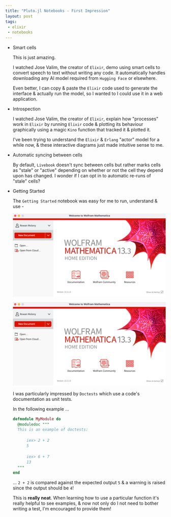 ```yaml
---
title: "Pluto.jl Notebooks - First Impression"
layout: post
tags:
 - elixir
 - notebooks
---
```


- Smart cells

  This is just amazing.

  I watched Jose Valim, the creator of `Elixir`, demo using smart cells to convert speech to text without writing any code.  It automatically handles downloading any AI model required from `Hugging Face` or elsewhere.

  Even better,  I can copy & paste the `Elixir` code used to generate the interface & actually run the model,  so I wanted to I could use it in a web application.

- Introspection

  I watched Jose Valim, the creator of `Elixir`, explain how "processes" work in `Elixir` by running `Elixir` code & plotting its behaviour graphically using a magic `Kino` function that tracked it & plotted it.

  I've been trying to understand the `Elixir` & `Erlang` "actor" model for a while now,  & these interactive diagrams just made intuitive sense to me.

- Automatic syncing between cells

  By default, `Livebook` doesn't sync between cells but rather marks cells as "stale" or "active" depending on whether or not the cell they depend upon has changed.  I wonder if I can opt in to automatic re-runs of "stale" cells?

- Getting Started

  The `Getting Started` notebook was easy for me to run, understand & use - 

  ![livebook-home-page.png](/assets/images/livebook-home-page.png)

  ![welcome-to-livebook.png](/assets/images/welcome-to-livebook.png) 

  I was particularly impressed by `Doctests` which use a code's documentation as unit tests.

  In the following example ...

  ```elixir
  defmodule MyModule do
    @moduledoc """
    This is an example of doctests:

        iex> 2 + 2
        5

        iex> 6 + 7
        13
    """
  end
  ```

  ... `2 + 2` is compared against the expected output `5` & a warning is raised since the output should be `4`!

  This is **really neat**.  When learning how to use a particular function it's really helpful to see examples,  & now not only do I not need to bother writing a test,  I'm encouraged to provide them!
